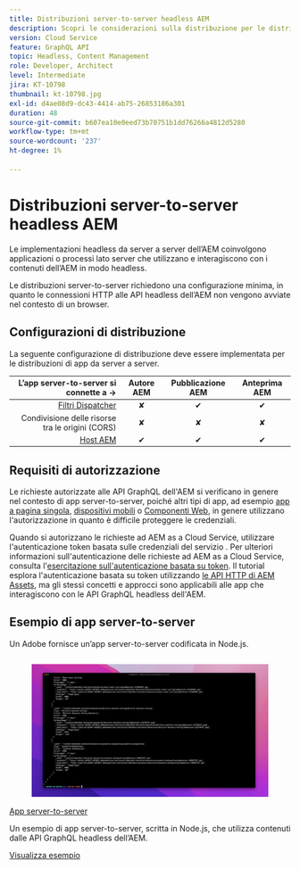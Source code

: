 ```yaml
---
title: Distribuzioni server-to-server headless AEM
description: Scopri le considerazioni sulla distribuzione per le distribuzioni headless AEM server-to-server.
version: Cloud Service
feature: GraphQL API
topic: Headless, Content Management
role: Developer, Architect
level: Intermediate
jira: KT-10798
thumbnail: kt-10798.jpg
exl-id: d4ae08d9-dc43-4414-ab75-26853186a301
duration: 48
source-git-commit: b607ea10e0eed73b70751b1dd76266a4812d5280
workflow-type: tm+mt
source-wordcount: '237'
ht-degree: 1%

---
```


# Distribuzioni server-to-server headless AEM

Le implementazioni headless da server a server dell’AEM coinvolgono applicazioni o processi lato server che utilizzano e interagiscono con i contenuti dell’AEM in modo headless.

Le distribuzioni server-to-server richiedono una configurazione minima, in quanto le connessioni HTTP alle API headless dell’AEM non vengono avviate nel contesto di un browser.

## Configurazioni di distribuzione

La seguente configurazione di distribuzione deve essere implementata per le distribuzioni di app da server a server.

| L’app server-to-server si connette a → | Autore AEM | Pubblicazione AEM | Anteprima AEM |
|---------------------------------------------------------------:|:----------:|:-----------:|:-----------:|
| [Filtri Dispatcher](./configurations/dispatcher-filters.md) | ✘ | ✔ | ✔ |
| Condivisione delle risorse tra le origini (CORS) | ✘ | ✘ | ✘ |
| [Host AEM](./configurations/aem-hosts.md) | ✔ | ✔ | ✔ |

## Requisiti di autorizzazione

Le richieste autorizzate alle API GraphQL dell&#39;AEM si verificano in genere nel contesto di app server-to-server, poiché altri tipi di app, ad esempio [app a pagina singola](./spa.md), [dispositivi mobili](./mobile.md) o [Componenti Web](./web-component.md), in genere utilizzano l&#39;autorizzazione in quanto è difficile proteggere le credenziali.

Quando si autorizzano le richieste ad AEM as a Cloud Service, utilizzare l&#39;autenticazione token basata sulle credenziali del servizio [](https://experienceleague.adobe.com/docs/experience-manager-cloud-service/content/implementing/developing/generating-access-tokens-for-server-side-apis.html). Per ulteriori informazioni sull&#39;autenticazione delle richieste ad AEM as a Cloud Service, consulta l&#39;[esercitazione sull&#39;autenticazione basata su token](https://experienceleague.adobe.com/docs/experience-manager-learn/getting-started-with-aem-headless/authentication/overview.html). Il tutorial esplora l&#39;autenticazione basata su token utilizzando [le API HTTP di AEM Assets](https://experienceleague.adobe.com/docs/experience-manager-cloud-service/content/assets/admin/mac-api-assets.html), ma gli stessi concetti e approcci sono applicabili alle app che interagiscono con le API GraphQL headless dell&#39;AEM.

## Esempio di app server-to-server

Un Adobe fornisce un’app server-to-server codificata in Node.js.

<div class="columns is-multiline">
    <!-- Server-to-server app -->
    <div class="column is-half-tablet is-half-desktop is-one-third-widescreen" aria-label="Server-to-server app" tabindex="0">
       <div class="card">
           <div class="card-image">
               <figure class="image is-16by9">
                   <a href="../example-apps/server-to-server-app.md" title="App server-to-server" tabindex="-1">
                       <img class="is-bordered-r-small" src="../example-apps/assets/server-to-server-app/server-to-server-card.png" alt="App server-to-server">
                   </a>
               </figure>
           </div>
           <div class="card-content is-padded-small">
               <div class="content">
                   <p class="headline is-size-6 has-text-weight-bold"><a href="../example-apps/server-to-server-app.md" title="App server-to-server">App server-to-server</a></p>
                   <p class="is-size-6">Un esempio di app server-to-server, scritta in Node.js, che utilizza contenuti dalle API GraphQL headless dell’AEM.</p>
                   <a href="../example-apps/server-to-server-app.md" class="spectrum-Button spectrum-Button--outline spectrum-Button--primary spectrum-Button--sizeM">
                       <span class="spectrum-Button-label has-no-wrap has-text-weight-bold">Visualizza esempio</span>
                   </a>
               </div>
           </div>
       </div>
    </div>
</div>
